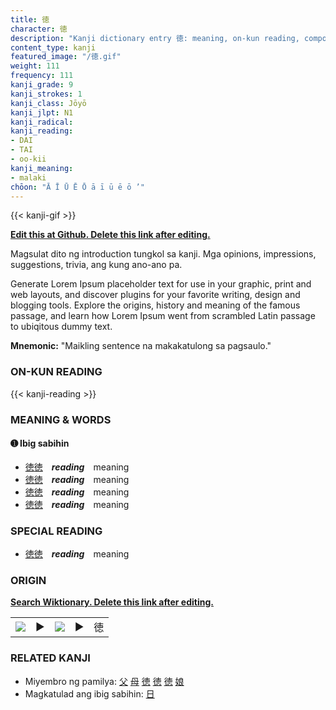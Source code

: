 ```yaml
---
title: 徳
character: 徳
description: "Kanji dictionary entry 徳: meaning, on-kun reading, compounds, origin, related kanji"
content_type: kanji
featured_image: "/徳.gif"
weight: 111
frequency: 111
kanji_grade: 9
kanji_strokes: 1
kanji_class: Jōyō
kanji_jlpt: N1
kanji_radical: 
kanji_reading: 
- DAI
- TAI
- oo-kii
kanji_meaning:
- malaki
chōon: "Ā Ī Ū Ē Ō ā ī ū ē ō ’"
---
```

[//]: # (Don't edit the line below. Kanji animated GIF code is automatically generated.)
{{< kanji-gif >}}

[//]: # (Edit below this line.)

**[Edit this at Github. Delete this link after editing.](https://github.com/tim0g/tim/tree/main/content/kanji/徳/index.md)**

Magsulat dito ng introduction tungkol sa kanji. Mga opinions, impressions, suggestions, trivia, ang kung ano-ano pa.

Generate Lorem Ipsum placeholder text for use in your graphic, print and web layouts, and discover plugins for your favorite writing, design and blogging tools. Explore the origins, history and meaning of the famous passage, and learn how Lorem Ipsum went from scrambled Latin passage to ubiqitous dummy text.
 
**Mnemonic:** "Maikling sentence na makakatulong sa pagsaulo."

### ON-KUN READING

[//]: # (Don't edit the line below. ON-KUN READING code is automatically generated.)
{{< kanji-reading >}}

### MEANING & WORDS

#### ➊ **Ibig sabihin**
  - [徳](../徳)[徳](../徳)　***reading***　meaning
  - [徳](../徳)[徳](../徳)　***reading***　meaning
  - [徳](../徳)[徳](../徳)　***reading***　meaning
  - [徳](../徳)[徳](../徳)　***reading***　meaning

### SPECIAL READING
  - [徳](../徳)[徳](../徳)　***reading***　meaning

### ORIGIN

**[Search Wiktionary. Delete this link after editing.](https://wiktionary.org/wiki/徳)**
<table class="kanji-table"><tr><td>
<img src="60px-徳-bronze.svg.png">
</td><td>▶</td><td>
<img src="60px-徳-oracle.svg.png">
</td><td>▶</td>
<td class="kanji-origin">徳</td>
</tr></table>

### RELATED KANJI
- Miyembro ng pamilya: [父](../父) [母](../母) [徳](../徳) [徳](../徳) [徳](../徳) [娘](../娘)
- Magkatulad ang ibig sabihin: [日](../日)
